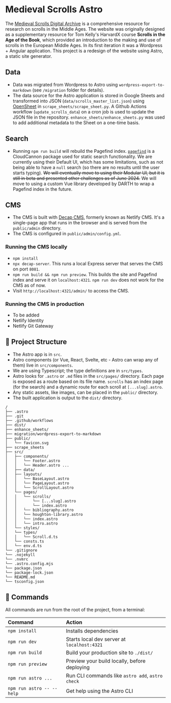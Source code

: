 # Medieval Scrolls Astro
The [Medieval Scrolls Digital Archive](https://medievalscrolls.com/) is a comprehensive resource for research on scrolls in the Middle Ages. The website was originally designed as a supplementary resource for Tom Kelly's HarvardX course **Scrolls in the Age of the Book**, which provided an introduction to the making and use of scrolls in the European Middle Ages. In its first iteration it was a Wordpress + Angular application. This project is a redesign of the website using Astro, a static site generator.

## Data
- Data was migrated from Wordpress to Astro using `wordpress-export-to-markdown` (see `/migration` folder for details).
- The data source for the Astro application is stored in Google Sheets and transformed into JSON (`data/scrolls_master_list.json`) using [OpenSheet](https://github.com/benborgers/opensheet#readme) in `scrape_sheets/scrape_sheet.py`. A Github Actions workflow (`update_scrolls_data`) on a cron job is used to update the JSON file in the repository. `enhance_sheets/enhance_sheets.py` was used to add additional metadata to the Sheet on a one-time basis.

## Search
- Running `npm run build` will rebuild the Pagefind index. [`pagefind`](https://pagefind.app/) is a CloudCannon package used for static search functionality. We are currently using their Default UI, which has some limitations, such as not being able to have a `null` search (so there are no results until the user starts typing). ~~We will eventually move to using their Modular UI, but it is still in beta and presented other challenges as of June 2024.~~ We will move to using a custom Vue library developed by DARTH to wrap a Pagefind index in the future.

## CMS
- The CMS is built with [Decap CMS](https://decapcms.org/), formerly known as Netlify CMS. It's a single-page app that runs in the browser and is served from the `public/admin` directory.
- The CMS is configured in `public/admin/config.yml`.
### Running the CMS locally
  - `npm install`
  - `npx decap-server`. This runs a local Express server that serves the CMS on port `8081`.
  - `npm run build && npm run preview`. This builds the site and Pagefind index and serve it on `localhost:4321`. `npm run dev` does not work for the CMS as of now.
  - Visit `http://localhost:4321/admin/` to access the CMS.
### Running the CMS in production
- To be added
- Netlify Identity
- Netlify Git Gateway

## 🚀 Project Structure

- The Astro app is in `src`.
- Astro components (or Vue, React, Svelte, etc - Astro can wrap any of them) live in `src/components`.
- We are using Typescript; the type definitions are in `src/types`.
- Astro looks for `.astro` or `.md` files in the `src/pages/` directory. Each page is exposed as a route based on its file name. `scrolls` has an index page (for the search) and a dynamic route for each scroll at `[...slug].astro`.
- Any static assets, like images, can be placed in the `public/` directory.
- The built application is output to the `dist/` directory.

```text
/
├── .astro
├── .git
├── .github/workflows
├── dist/
├── enhance_sheets/
├── migration/wordpress-export-to-markdown
├── public/
│   └── favicon.svg
├── scrape_sheets
├── src/
│   ├── components/
│   │   └── Footer.astro
│   │   └── Header.astro ...
│   ├── data/
│   ├── layouts/
│   │   └── BaseLayout.astro
│   │   └── PageLayout.astro
│   │   └── ScrollLayout.astro
│   └── pages/
│   │   └── scrolls/
│   │       └── [...slug].astro
│   │       └── index.astro
│   │   └── bibliography.astro
│   │   └── houghton-library.astro
│   │   └── index.astro
│   │   └── intro.astro
│   └── styles/
│   └── types/
│   │   └── Scroll.d.ts
│   └── consts.ts
│   └── env.d.ts
└── .gitignore
└── .nojekyll
└── .nvmrc
└── .astro.config.mjs
└── package.json
└── package-lock.json
└── README.md
└── tsconfig.json
```

## 🧞 Commands

All commands are run from the root of the project, from a terminal:

| Command                   | Action                                           |
| :------------------------ | :----------------------------------------------- |
| `npm install`             | Installs dependencies                            |
| `npm run dev`             | Starts local dev server at `localhost:4321`      |
| `npm run build`           | Build your production site to `./dist/`          |
| `npm run preview`         | Preview your build locally, before deploying     |
| `npm run astro ...`       | Run CLI commands like `astro add`, `astro check` |
| `npm run astro -- --help` | Get help using the Astro CLI                     |